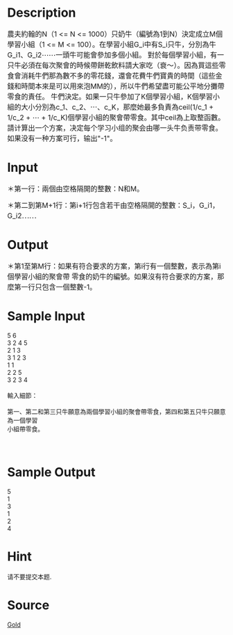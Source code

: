 
# Description

<div class="content"><p><span style="font-size: medium">農夫約翰的N（1 &lt;= N &lt;= 1000）只奶牛（編號為1到N）決定成立M個學習小組（1 &lt;= M &lt;= 100）。在學習小組G_i中有S_i只牛，分別為牛G_i1、G_i2⋯⋯一頭牛可能會參加多個小組。 對於每個學習小組，有一只牛必須在每次聚會的時候帶餅乾飲料請大家吃（衰～）。因為買這些零食會消耗牛們那為數不多的零花錢，還會花費牛們寶貴的時間（這些金錢和時間本來是可以用來泡MM的），所以牛們希望盡可能公平地分攤帶零食的責任。 牛們決定。如果一只牛參加了K個學習小組，K個學習小組的大小分別為c_1、c_2、⋯、c_K，那麼她最多負責為ceil(1/c_1 + 1/c_2 + ⋯ + 1/c_K)個學習小組的聚會帶零食。其中ceil為上取整函數。 請计算出一个方案，决定每个学习小组的聚会由哪一头牛负责带零食。如果没有一种方案可行，输出&#34;-1&#34;。 </span></p></div>

# Input

<div class="content"><p><span style="font-size: medium">＊第一行：兩個由空格隔開的整數：N和M。 </span></p>
<p><span style="font-size: medium">＊第二到第M+1行：第i+1行包含若干由空格隔開的整數：S_i，G_i1，G_i2⋯⋯ </span></p></div>

# Output

<div class="content"><p><span style="font-size: medium">＊第1至第M行：如果有符合要求的方案，第i行有一個整數，表示為第i個學習小組的聚會帶 零食的奶牛的編號。如果沒有符合要求的方案，那麼第一行只包含一個整數-1。 </span></p></div>

# Sample Input

<div class="content"><span class="sampledata">5 6<br/>
3 2 4 5<br/>
2 1 3<br/>
3 1 2 3<br/>
1 1<br/>
2 2 5<br/>
3 2 3 4<br/>
<br/>
輸入細節：<br/>
<br/>
第一、第二和第三只牛願意為兩個學習小組的聚會帶零食，第四和第五只牛只願意為一個學習<br/>
小組帶零食。<br/>
<br/>
<br/>
</span></div>

# Sample Output

<div class="content"><span class="sampledata">5<br/>
1<br/>
3<br/>
1<br/>
2<br/>
4<br/>
</span></div>

# Hint

<div class="content"><p></p><p>请不要提交本题.</p><p></p></div>

# Source

<div class="content"><p><a href="problemset.php?search=Gold">Gold</a></p></div>


